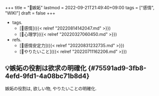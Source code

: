 +++
title = "📝嫉妬"
lastmod = 2022-09-21T21:49:40+09:00
tags = ["感情", "WIKI"]
draft = false
+++

-   tags.
    -   [🔖感情]({{< relref "20220814142047.md" >}})
    -   [🔖心理学]({{< relref "20220327060450.md" >}})
-   refs.
    -   [📝感情安定力]({{< relref "20220831232735.md" >}})
    -   [🚀やりたいこと]({{< relref "20220711162206.md" >}})


## 💡嫉妬の役割は欲求の明確化 {#75591ad9-3fb8-4efd-9fd1-4a08bc71b8d4}

嫉妬の役割は, 欲しい物, やりたいことの明確化.
